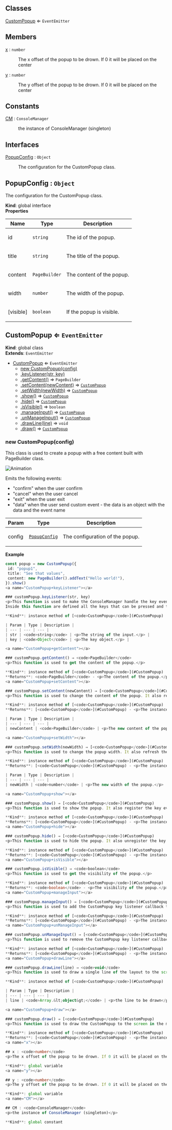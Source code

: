 ## Classes

<dl>
<dt><a href="#CustomPopup">CustomPopup</a> ⇐ <code>EventEmitter</code></dt>
<dd></dd>
</dl>

## Members

<dl>
<dt><a href="#x">x</a> : <code>number</code></dt>
<dd><p>The x offset of the popup to be drown. If 0 it will be placed on the center</p></dd>
<dt><a href="#y">y</a> : <code>number</code></dt>
<dd><p>The y offset of the popup to be drown. If 0 it will be placed on the center</p></dd>
</dl>

## Constants

<dl>
<dt><a href="#CM">CM</a> : <code>ConsoleManager</code></dt>
<dd><p>the instance of ConsoleManager (singleton)</p></dd>
</dl>

## Interfaces

<dl>
<dt><a href="#PopupConfig">PopupConfig</a> : <code>Object</code></dt>
<dd><p>The configuration for the CustomPopup class.</p></dd>
</dl>

<a name="PopupConfig"></a>

## PopupConfig : <code>Object</code>
<p>The configuration for the CustomPopup class.</p>

**Kind**: global interface  
**Properties**

| Name | Type | Description |
| --- | --- | --- |
| id | <code>string</code> | <p>The id of the popup.</p> |
| title | <code>string</code> | <p>The title of the popup.</p> |
| content | <code>PageBuilder</code> | <p>The content of the popup.</p> |
| width | <code>number</code> | <p>The width of the popup.</p> |
| [visible] | <code>boolean</code> | <p>If the popup is visible.</p> |

<a name="CustomPopup"></a>

## CustomPopup ⇐ <code>EventEmitter</code>
**Kind**: global class  
**Extends**: <code>EventEmitter</code>  

* [CustomPopup](#CustomPopup) ⇐ <code>EventEmitter</code>
    * [new CustomPopup(config)](#new_CustomPopup_new)
    * [.keyListener(str, key)](#CustomPopup+keyListener)
    * [.getContent()](#CustomPopup+getContent) ⇒ <code>PageBuilder</code>
    * [.setContent(newContent)](#CustomPopup+setContent) ⇒ [<code>CustomPopup</code>](#CustomPopup)
    * [.setWidth(newWidth)](#CustomPopup+setWidth) ⇒ [<code>CustomPopup</code>](#CustomPopup)
    * [.show()](#CustomPopup+show) ⇒ [<code>CustomPopup</code>](#CustomPopup)
    * [.hide()](#CustomPopup+hide) ⇒ [<code>CustomPopup</code>](#CustomPopup)
    * [.isVisible()](#CustomPopup+isVisible) ⇒ <code>boolean</code>
    * [.manageInput()](#CustomPopup+manageInput) ⇒ [<code>CustomPopup</code>](#CustomPopup)
    * [.unManageInput()](#CustomPopup+unManageInput) ⇒ [<code>CustomPopup</code>](#CustomPopup)
    * [.drawLine(line)](#CustomPopup+drawLine) ⇒ <code>void</code>
    * [.draw()](#CustomPopup+draw) ⇒ [<code>CustomPopup</code>](#CustomPopup)

<a name="new_CustomPopup_new"></a>

### new CustomPopup(config)
<p>This class is used to create a popup with a free content built with PageBuilder class.</p>
<p><img src="https://user-images.githubusercontent.com/14907987/165736767-d60f857f-3945-4b95-aa4f-292b6a41f789.gif" alt="Animation"></p>
<p>Emits the following events:</p>
<ul>
<li>&quot;confirm&quot; when the user confirm</li>
<li>&quot;cancel&quot; when the user cancel</li>
<li>&quot;exit&quot; when the user exit</li>
<li>&quot;data&quot; when the user send custom event - the data is an object with the data and the event name</li>
</ul>


| Param | Type | Description |
| --- | --- | --- |
| config | [<code>PopupConfig</code>](#PopupConfig) | <p>The configuration of the popup.</p> |

**Example**  
```tsconst popup = new CustomPopup({ id: "popup1", title: "See that values", content: new PageBuilder().addText("Hello world!"),}).show()
<a name="CustomPopup+keyListener"></a>

### customPopup.keyListener(str, key)
<p>This function is used to make the ConsoleManager handle the key events when the input is text and it is showed.
Inside this function are defined all the keys that can be pressed and the actions to do when they are pressed.</p>

**Kind**: instance method of [<code>CustomPopup</code>](#CustomPopup)  

| Param | Type | Description |
| --- | --- | --- |
| str | <code>string</code> | <p>The string of the input.</p> |
| key | <code>Object</code> | <p>The key object.</p> |

<a name="CustomPopup+getContent"></a>

### customPopup.getContent() ⇒ <code>PageBuilder</code>
<p>This function is used to get the content of the popup.</p>

**Kind**: instance method of [<code>CustomPopup</code>](#CustomPopup)  
**Returns**: <code>PageBuilder</code> - <p>The content of the popup.</p>  
<a name="CustomPopup+setContent"></a>

### customPopup.setContent(newContent) ⇒ [<code>CustomPopup</code>](#CustomPopup)
<p>This function is used to change the content of the popup. It also refresh the ConsoleManager.</p>

**Kind**: instance method of [<code>CustomPopup</code>](#CustomPopup)  
**Returns**: [<code>CustomPopup</code>](#CustomPopup) - <p>The instance of the CustomPopup.</p>  

| Param | Type | Description |
| --- | --- | --- |
| newContent | <code>PageBuilder</code> | <p>The new content of the popup.</p> |

<a name="CustomPopup+setWidth"></a>

### customPopup.setWidth(newWidth) ⇒ [<code>CustomPopup</code>](#CustomPopup)
<p>This function is used to change the popup width. It also refresh the ConsoleManager.</p>

**Kind**: instance method of [<code>CustomPopup</code>](#CustomPopup)  
**Returns**: [<code>CustomPopup</code>](#CustomPopup) - <p>The instance of the CustomPopup.</p>  

| Param | Type | Description |
| --- | --- | --- |
| newWidth | <code>number</code> | <p>The new width of the popup.</p> |

<a name="CustomPopup+show"></a>

### customPopup.show() ⇒ [<code>CustomPopup</code>](#CustomPopup)
<p>This function is used to show the popup. It also register the key events and refresh the ConsoleManager.</p>

**Kind**: instance method of [<code>CustomPopup</code>](#CustomPopup)  
**Returns**: [<code>CustomPopup</code>](#CustomPopup) - <p>The instance of the CustomPopup.</p>  
<a name="CustomPopup+hide"></a>

### customPopup.hide() ⇒ [<code>CustomPopup</code>](#CustomPopup)
<p>This function is used to hide the popup. It also unregister the key events and refresh the ConsoleManager.</p>

**Kind**: instance method of [<code>CustomPopup</code>](#CustomPopup)  
**Returns**: [<code>CustomPopup</code>](#CustomPopup) - <p>The instance of the CustomPopup.</p>  
<a name="CustomPopup+isVisible"></a>

### customPopup.isVisible() ⇒ <code>boolean</code>
<p>This function is used to get the visibility of the popup.</p>

**Kind**: instance method of [<code>CustomPopup</code>](#CustomPopup)  
**Returns**: <code>boolean</code> - <p>The visibility of the popup.</p>  
<a name="CustomPopup+manageInput"></a>

### customPopup.manageInput() ⇒ [<code>CustomPopup</code>](#CustomPopup)
<p>This function is used to add the CustomPopup key listener callback to te ConsoleManager.</p>

**Kind**: instance method of [<code>CustomPopup</code>](#CustomPopup)  
**Returns**: [<code>CustomPopup</code>](#CustomPopup) - <p>The instance of the CustomPopup.</p>  
<a name="CustomPopup+unManageInput"></a>

### customPopup.unManageInput() ⇒ [<code>CustomPopup</code>](#CustomPopup)
<p>This function is used to remove the CustomPopup key listener callback to te ConsoleManager.</p>

**Kind**: instance method of [<code>CustomPopup</code>](#CustomPopup)  
**Returns**: [<code>CustomPopup</code>](#CustomPopup) - <p>The instance of the CustomPopup.</p>  
<a name="CustomPopup+drawLine"></a>

### customPopup.drawLine(line) ⇒ <code>void</code>
<p>This function is used to draw a single line of the layout to the screen. It also trim the line if it is too long.</p>

**Kind**: instance method of [<code>CustomPopup</code>](#CustomPopup)  

| Param | Type | Description |
| --- | --- | --- |
| line | <code>Array.&lt;object&gt;</code> | <p>the line to be drawn</p> |

<a name="CustomPopup+draw"></a>

### customPopup.draw() ⇒ [<code>CustomPopup</code>](#CustomPopup)
<p>This function is used to draw the CustomPopup to the screen in the middle.</p>

**Kind**: instance method of [<code>CustomPopup</code>](#CustomPopup)  
**Returns**: [<code>CustomPopup</code>](#CustomPopup) - <p>The instance of the CustomPopup.</p>  
<a name="x"></a>

## x : <code>number</code>
<p>The x offset of the popup to be drown. If 0 it will be placed on the center</p>

**Kind**: global variable  
<a name="y"></a>

## y : <code>number</code>
<p>The y offset of the popup to be drown. If 0 it will be placed on the center</p>

**Kind**: global variable  
<a name="CM"></a>

## CM : <code>ConsoleManager</code>
<p>the instance of ConsoleManager (singleton)</p>

**Kind**: global constant  
